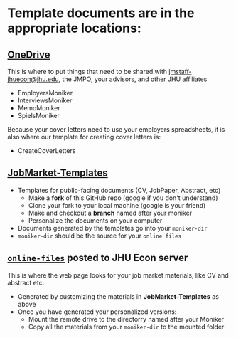 # Template documents are in the appropriate locations:

## [OneDrive](https://livejohnshopkins-my.sharepoint.com/:f:/g/personal/econplacement_jh_edu/EnCvGma1OPNEvpmaumDTxAkB8fIRq7o5hnowX1xGhCixWA?e=eyDKaU)

This is where to put things that need to be shared with jmstaff-jhuecon@jhu.edu, the JMPO, your advisors, and other JHU affiliates

  * EmployersMoniker
  * InterviewsMoniker
  * MemoMoniker
  * SpielsMoniker
  
Because your cover letters need to use your employers spreadsheets, it is also where our template for creating cover letters is:

  * CreateCoverLetters

## [JobMarket-Templates](https://github.com/ccarrollATjhuecon/JobMarket-Templates)

  * Templates for public-facing documents (CV, JobPaper, Abstract, etc)
     * Make a **fork** of this GitHub repo (google if you don't understand)
     * Clone your fork to your local machine (google is your friend)
	 * Make and checkout a **branch** named after your moniker
	 * Personalize the documents on your computer
  * Documents generated by the templates go into your `moniker-dir`
  * `moniker-dir` should be the source for your `online files`
  
## [`online-files`](https://github.com/ccarrollATjhuecon/JobMarket/blob/main/JobMarketProceduresHelp.md) posted to JHU Econ server

This is where the web page looks for your job market materials, like CV and abstract etc.

  * Generated by customizing the materials in **JobMarket-Templates** as above
  * Once you have generated your personalized versions:
     * Mount the remote drive to the directorry named after your Moniker
	 * Copy all the materials from your `moniker-dir` to the mounted folder
